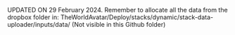 UPDATED ON 29 February 2024. 
Remember to allocate all the data from the dropbox folder in:
TheWorldAvatar/Deploy/stacks/dynamic/stack-data-uploader/inputs/data/
(Not visible in this Github folder)
